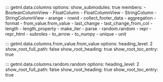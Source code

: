 ::: getml.data.columns
    options:
      show_submodules: true
      members:
        - BooleanColumnView
        - FloatColumn
        - FloatColumnView
        - StringColumn
        - StringColumnView
        - arange
        - rowid
        - collect_footer_data
        - aggregation
        - format
        - from_value.from_value
        - last_change
        - last_change_from_col
        - length
        - length_property
        - make_iter
        - parse
        - random.random
        - repr
        - repr_html
        - subroles
        - to_arrow
        - to_numpy
        - unique
        - unit


::: getml.data.columns.from_value.from_value
    options:
      heading_level: 2
      show_root_full_path: false
      show_root_heading: true
      show_root_toc_entry: true

::: getml.data.columns.random.random
    options:
      heading_level: 2
      show_root_full_path: false
      show_root_heading: true
      show_root_toc_entry: true
